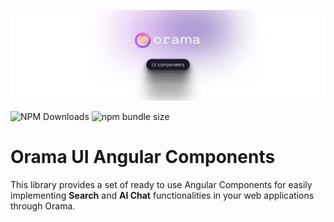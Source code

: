 <p align="center">
  <img src="https://github.com/askorama/orama-ui-components/raw/main/misc/readme/orama-ui-components-readme-cover.png" />
</p>

![NPM Downloads](https://img.shields.io/npm/dm/%40orama%2Fangular-components)
![npm bundle size](https://img.shields.io/bundlephobia/minzip/%40orama%2Fangular-components?label=Bundle%20Size&link=https%3A%2F%2Fbundlephobia.com%2Fpackage%2F%40orama%2Fangular-components%40latest)

# Orama UI Angular Components

This library provides a set of ready to use Angular Components for easily implementing **Search** and **AI Chat** functionalities in your web applications through Orama.